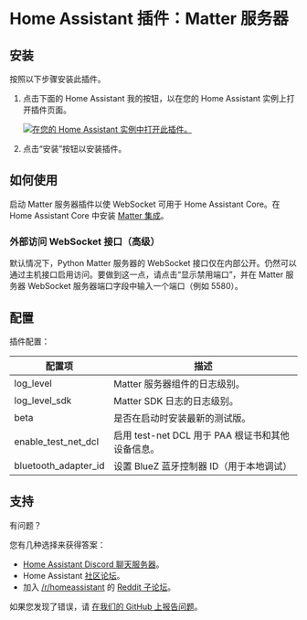 # Home Assistant 插件：Matter 服务器

## 安装

按照以下步骤安装此插件。

1. 点击下面的 Home Assistant 我的按钮，以在您的 Home Assistant 实例上打开插件页面。

   [![在您的 Home Assistant 实例中打开此插件。][addon-badge]][addon]

1. 点击“安装”按钮以安装插件。

## 如何使用

启动 Matter 服务器插件以使 WebSocket 可用于 Home Assistant Core。在 Home Assistant Core 中安装 [Matter 集成][matter_integration]。

### 外部访问 WebSocket 接口（高级）

默认情况下，Python Matter 服务器的 WebSocket 接口仅在内部公开。仍然可以通过主机接口启用访问。要做到这一点，请点击“显示禁用端口”，并在 Matter 服务器 WebSocket 服务器端口字段中输入一个端口（例如 5580）。

## 配置

插件配置：

| 配置项                | 描述                                                       |
|---------------------|-----------------------------------------------------------|
| log_level           | Matter 服务器组件的日志级别。                             |
| log_level_sdk       | Matter SDK 日志的日志级别。                              |
| beta                | 是否在启动时安装最新的测试版。                           |
| enable_test_net_dcl | 启用 test-net DCL 用于 PAA 根证书和其他设备信息。       |
| bluetooth_adapter_id | 设置 BlueZ 蓝牙控制器 ID（用于本地调试）                 |

## 支持

有问题？

您有几种选择来获得答案：

- [Home Assistant Discord 聊天服务器][discord]。
- Home Assistant [社区论坛][forum]。
- 加入 [/r/homeassistant][reddit] 的 [Reddit 子论坛][reddit]。

如果您发现了错误，请 [在我们的 GitHub 上报告问题][issue]。

[addon]: https://my.home-assistant.io/redirect/supervisor_addon/?addon=core_matter_server
[addon-badge]: https://my.home-assistant.io/badges/supervisor_addon.svg
[discord]: https://discord.gg/c5DvZ4e
[forum]: https://community.home-assistant.io
[reddit]: https://reddit.com/r/homeassistant
[issue]: https://github.com/home-assistant/addons/issues
[matter_server_repo]: https://github.com/home-assistant-libs/python-matter-server
[matter_integration]: https://www.home-assistant.io/integrations/matter/